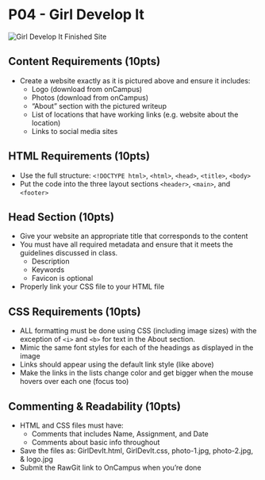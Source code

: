 # P04 - Girl Develop It

![Girl Develop It Finished Site](https://github.com/paduawebdesign/P04-GirlDevelopIt/blob/master/GirlDevIt.png)

## Content Requirements (10pts)
* Create a website exactly as it is pictured above and ensure it includes:
  * Logo (download from onCampus)
  * Photos (download from onCampus)  
  * “About” section with the pictured writeup
  * List of locations that have working links (e.g. website about the location)
  * Links to social media sites

## HTML Requirements (10pts)
* Use the full structure: `<!DOCTYPE html>`, `<html>`, `<head>`, `<title>`, `<body>`
* Put the <body> code into the three layout sections `<header>`, `<main>`, and `<footer>`

## Head Section (10pts)
* Give your website an appropriate title that corresponds to the content
* You must have all required metadata and ensure that it meets the guidelines discussed in class.
  * Description
  * Keywords
  * Favicon is optional
* Properly link your CSS file to your HTML file
 
## CSS Requirements (10pts)
* ALL formatting must be done using CSS (including image sizes) with the exception of `<i>` and `<b>` for text in the About section.
* Mimic the same font styles for each of the headings as displayed in the image
* Links should appear using the default link style (like above)
* Make the links in the lists change color and get bigger when the mouse hovers over each one (focus too)

## Commenting & Readability (10pts)
* HTML and CSS files must have:
  * Comments that includes Name, Assignment, and Date
  * Comments about basic info throughout
* Save the files as: GirlDevIt.html, GirlDevIt.css, photo-1.jpg, photo-2.jpg, & logo.jpg 
* Submit the RawGit link to OnCampus when you’re done
